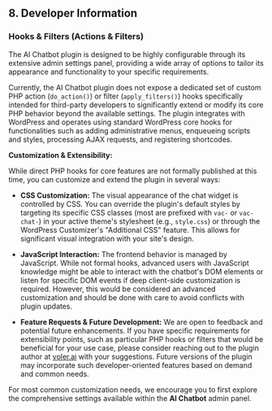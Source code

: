 ## 8. Developer Information

### Hooks & Filters (Actions & Filters)

The AI Chatbot plugin is designed to be highly configurable through its extensive admin settings panel, providing a wide array of options to tailor its appearance and functionality to your specific requirements.

Currently, the AI Chatbot plugin does not expose a dedicated set of custom PHP action (`do_action()`) or filter (`apply_filters()`) hooks specifically intended for third-party developers to significantly extend or modify its core PHP behavior beyond the available settings. The plugin integrates with WordPress and operates using standard WordPress core hooks for functionalities such as adding administrative menus, enqueueing scripts and styles, processing AJAX requests, and registering shortcodes.

**Customization & Extensibility:**

While direct PHP hooks for core features are not formally published at this time, you can customize and extend the plugin in several ways:

*   **CSS Customization:** The visual appearance of the chat widget is controlled by CSS. You can override the plugin's default styles by targeting its specific CSS classes (most are prefixed with `vac-` or `vac-chat-`) in your active theme's stylesheet (e.g., `style.css`) or through the WordPress Customizer's "Additional CSS" feature. This allows for significant visual integration with your site's design.

*   **JavaScript Interaction:** The frontend behavior is managed by JavaScript. While not formal hooks, advanced users with JavaScript knowledge might be able to interact with the chatbot's DOM elements or listen for specific DOM events if deep client-side customization is required. However, this would be considered an advanced customization and should be done with care to avoid conflicts with plugin updates.

*   **Feature Requests & Future Development:** We are open to feedback and potential future enhancements. If you have specific requirements for extensibility points, such as particular PHP hooks or filters that would be beneficial for your use case, please consider reaching out to the plugin author at [voler.ai](https://voler.ai) with your suggestions. Future versions of the plugin may incorporate such developer-oriented features based on demand and common needs.

For most common customization needs, we encourage you to first explore the comprehensive settings available within the **AI Chatbot** admin panel.
